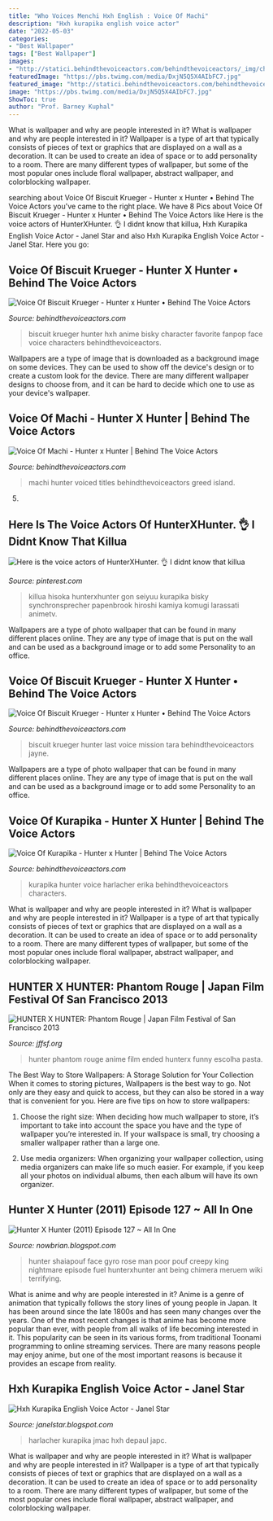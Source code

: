 ```yaml
---
title: "Who Voices Menchi Hxh English : Voice Of Machi"
description: "Hxh kurapika english voice actor"
date: "2022-05-03"
categories:
- "Best Wallpaper"
tags: ["Best Wallpaper"]
images:
- "http://statici.behindthevoiceactors.com/behindthevoiceactors/_img/chars/biscuit-krueger-hunter-x-hunter-2011-1.59.jpg"
featuredImage: "https://pbs.twimg.com/media/DxjN5Q5X4AIbFC7.jpg"
featured_image: "http://statici.behindthevoiceactors.com/behindthevoiceactors/_img/chars/machi-hunter-x-hunter-greed-island-3.27.jpg"
image: "https://pbs.twimg.com/media/DxjN5Q5X4AIbFC7.jpg"
ShowToc: true
author: "Prof. Barney Kuphal"
---
```



What is wallpaper and why are people interested in it?
What is wallpaper and why are people interested in it?
Wallpaper is a type of art that typically consists of pieces of text or graphics that are displayed on a wall as a decoration. It can be used to create an idea of space or to add personality to a room. There are many different types of wallpaper, but some of the most popular ones include floral wallpaper, abstract wallpaper, and colorblocking wallpaper.

	

		
searching about Voice Of Biscuit Krueger - Hunter x Hunter • Behind The Voice Actors you've came to the right place. We have 8 Pics about Voice Of Biscuit Krueger - Hunter x Hunter • Behind The Voice Actors like Here is the voice actors of HunterXHunter. 👌 I didnt know that killua, Hxh Kurapika English Voice Actor - Janel Star and also Hxh Kurapika English Voice Actor - Janel Star. Here you go:
		
    
## Voice Of Biscuit Krueger - Hunter X Hunter • Behind The Voice Actors

<img loading=lazy src="http://statici.behindthevoiceactors.com/behindthevoiceactors/_img/chars/biscuit-krueger-hunter-x-hunter-2011-1.59.jpg" onerror="this.onerror=null;this.src='https://tse2.mm.bing.net/th?id=OIP.bYbARWjgCXk28rhr92-mtQAAAA&amp;pid=15.1';" alt="Voice Of Biscuit Krueger - Hunter x Hunter • Behind The Voice Actors">

_Source: behindthevoiceactors.com_

>biscuit krueger hunter hxh anime bisky character favorite fanpop face voice characters behindthevoiceactors. 

	

Wallpapers are a type of image that is downloaded as a background image on some devices. They can be used to show off the device's design or to create a custom look for the device. There are many different wallpaper designs to choose from, and it can be hard to decide which one to use as your device's wallpaper.

    
## Voice Of Machi - Hunter X Hunter | Behind The Voice Actors

<img loading=lazy src="http://statici.behindthevoiceactors.com/behindthevoiceactors/_img/chars/machi-hunter-x-hunter-greed-island-3.27.jpg" onerror="this.onerror=null;this.src='https://tse4.mm.bing.net/th?id=OIP.fkwsJfyWqmVTD49ZwRNm-QHaId&amp;pid=15.1';" alt="Voice Of Machi - Hunter x Hunter | Behind The Voice Actors">

_Source: behindthevoiceactors.com_

>machi hunter voiced titles behindthevoiceactors greed island. 

	

5.

    
## Here Is The Voice Actors Of HunterXHunter. 👌 I Didnt Know That Killua

<img loading=lazy src="https://i.pinimg.com/originals/38/90/99/38909932dde0211a08e5546b0e9db575.jpg" onerror="this.onerror=null;this.src='https://tse2.mm.bing.net/th?id=OIP.0tvCEG2ZWVNOsJ6YDOugPgHaGo&amp;pid=15.1';" alt="Here is the voice actors of HunterXHunter. 👌 I didnt know that killua">

_Source: pinterest.com_

>killua hisoka hunterxhunter gon seiyuu kurapika bisky synchronsprecher papenbrook hiroshi kamiya komugi larassati animetv. 

	



Wallpapers are a type of photo wallpaper that can be found in many different places online. They are any type of image that is put on the wall and can be used as a background image or to add some Personality to an office.

    
## Voice Of Biscuit Krueger - Hunter X Hunter • Behind The Voice Actors

<img loading=lazy src="http://statici.behindthevoiceactors.com/behindthevoiceactors/_img/chars/biscuit-krueger-hunter-x-hunter-the-last-mission-6.03.jpg" onerror="this.onerror=null;this.src='https://tse1.mm.bing.net/th?id=OIP.DBPqfrf8G5YelHru2JBTvQAAAA&amp;pid=15.1';" alt="Voice Of Biscuit Krueger - Hunter x Hunter • Behind The Voice Actors">

_Source: behindthevoiceactors.com_

>biscuit krueger hunter last voice mission tara behindthevoiceactors jayne. 

	



Wallpapers are a type of photo wallpaper that can be found in many different places online. They are any type of image that is put on the wall and can be used as a background image or to add some Personality to an office.

    
## Voice Of Kurapika - Hunter X Hunter | Behind The Voice Actors

<img loading=lazy src="http://statici.behindthevoiceactors.com/behindthevoiceactors/_img/chars/kurapika-hunter-x-hunter-2011-8.81.jpg" onerror="this.onerror=null;this.src='https://tse2.mm.bing.net/th?id=OIP.eamTfQNoKeoGy9I-13fgygAAAA&amp;pid=15.1';" alt="Voice Of Kurapika - Hunter x Hunter | Behind The Voice Actors">

_Source: behindthevoiceactors.com_

>kurapika hunter voice harlacher erika behindthevoiceactors characters. 

	

What is wallpaper and why are people interested in it?
What is wallpaper and why are people interested in it?
Wallpaper is a type of art that typically consists of pieces of text or graphics that are displayed on a wall as a decoration. It can be used to create an idea of space or to add personality to a room. There are many different types of wallpaper, but some of the most popular ones include floral wallpaper, abstract wallpaper, and colorblocking wallpaper.

    
## HUNTER X HUNTER: Phantom Rouge | Japan Film Festival Of San Francisco 2013

<img loading=lazy src="http://www.jffsf.org/2013/wp-content/uploads/2013/05/HH_2-680x300.jpg" onerror="this.onerror=null;this.src='https://tse1.mm.bing.net/th?id=OIP.pO6AMvobCRpqjgi8zjEHoQHaDR&amp;pid=15.1';" alt="HUNTER X HUNTER: Phantom Rouge | Japan Film Festival of San Francisco 2013">

_Source: jffsf.org_

>hunter phantom rouge anime film ended hunterx funny escolha pasta. 

	

The Best Way to Store Wallpapers: A Storage Solution for Your Collection
When it comes to storing pictures, Wallpapers is the best way to go. Not only are they easy and quick to access, but they can also be stored in a way that is convenient for you. Here are five tips on how to store wallpapers:
1) Choose the right size: When deciding how much wallpaper to store, it’s important to take into account the space you have and the type of wallpaper you’re interested in. If your wallspace is small, try choosing a smaller wallpaper rather than a large one.

2) Use media organizers: When organizing your wallpaper collection, using media organizers can make life so much easier. For example, if you keep all your photos on individual albums, then each album will have its own organizer.

    
## Hunter X Hunter (2011) Episode 127 ~ All In One

<img loading=lazy src="http://img2.wikia.nocookie.net/__cb20140424050348/hunterxhunter/images/7/71/127_-_Shaiapouf_being_weird.png" onerror="this.onerror=null;this.src='https://tse2.mm.bing.net/th?id=OIP.in0dSz1BefWL_nbbr9XutAHaEK&amp;pid=15.1';" alt="Hunter X Hunter (2011) Episode 127 ~ All In One">

_Source: nowbrian.blogspot.com_

>hunter shaiapouf face gyro rose man poor pouf creepy king nightmare episode fuel hunterxhunter ant being chimera meruem wiki terrifying. 

	

What is anime and why are people interested in it?
Anime is a genre of animation that typically follows the story lines of young people in Japan. It has been around since the late 1800s and has seen many changes over the years. One of the most recent changes is that anime has become more popular than ever, with people from all walks of life becoming interested in it. This popularity can be seen in its various forms, from traditional Toonami programming to online streaming services. There are many reasons people may enjoy anime, but one of the most important reasons is because it provides an escape from reality.

    
## Hxh Kurapika English Voice Actor - Janel Star

<img loading=lazy src="https://pbs.twimg.com/media/DxjN5Q5X4AIbFC7.jpg" onerror="this.onerror=null;this.src='https://tse2.mm.bing.net/th?id=OIP.-mheVQqtw5ytAyrR2XFISAHaFj&amp;pid=15.1';" alt="Hxh Kurapika English Voice Actor - Janel Star">

_Source: janelstar.blogspot.com_

>harlacher kurapika jmac hxh depaul japc. 

	

What is wallpaper and why are people interested in it?
What is wallpaper and why are people interested in it?
Wallpaper is a type of art that typically consists of pieces of text or graphics that are displayed on a wall as a decoration. It can be used to create an idea of space or to add personality to a room. There are many different types of wallpaper, but some of the most popular ones include floral wallpaper, abstract wallpaper, and colorblocking wallpaper.

